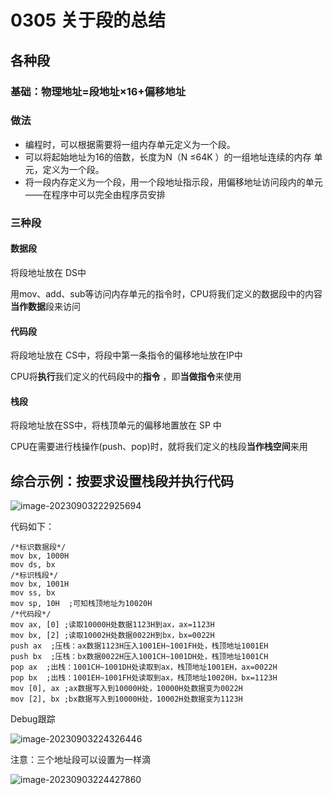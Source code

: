 # 0305 关于段的总结

## 各种段

### 基础：物理地址=段地址×16+偏移地址

### 做法

- 编程时，可以根据需要将一组内存单元定义为一个段。
- 可以将起始地址为16的倍数，长度为N（N ≤64K ）的一组地址连续的内存
  单元，定义为一个段。
- 将一段内存定义为一个段，用一个段地址指示段，用偏移地址访问段内的单元——在程序中可以完全由程序员安排  

### 三种段

#### 数据段

将段地址放在 DS中

用mov、add、sub等访问内存单元的指令时，CPU将我们定义的数据段中的内容**当作数据**段来访问  

#### 代码段

将段地址放在 CS中，将段中第一条指令的偏移地址放在IP中

CPU将**执行**我们定义的代码段中的**指令**  ，即**当做指令**来使用

#### 栈段

将段地址放在SS中，将栈顶单元的偏移地置放在 SP 中

CPU在需要进行栈操作(push、pop)时，就将我们定义的栈段**当作栈空间**来用  

## 综合示例：按要求设置栈段并执行代码

![image-20230903222925694](https://img.yatjay.top/md/image-20230903222925694.png)

代码如下：

```assembly
/*标识数据段*/
mov bx, 1000H
mov ds, bx
/*标识栈段*/
mov bx, 1001H
mov ss, bx
mov sp, 10H  ;可知栈顶地址为10020H
/*代码段*/
mov ax, [0] ;读取10000H处数据1123H到ax，ax=1123H
mov bx, [2] ;读取10002H处数据0022H到bx，bx=0022H
push ax  ;压栈：ax数据1123H压入1001EH~1001FH处，栈顶地址1001EH
push bx  ;压栈：bx数据0022H压入1001CH~1001DH处，栈顶地址1001CH
pop ax  ;出栈：1001CH~1001DH处读取到ax，栈顶地址1001EH，ax=0022H
pop bx  ;出栈：1001EH~1001FH处读取到ax，栈顶地址10020H，bx=1123H
mov [0], ax ;ax数据写入到10000H处，10000H处数据变为0022H
mov [2], bx ;bx数据写入到10000H处，10002H处数据变为1123H
```

Debug跟踪

![image-20230903224326446](https://img.yatjay.top/md/image-20230903224326446.png)

注意：三个地址段可以设置为一样滴

![image-20230903224427860](https://img.yatjay.top/md/image-20230903224427860.png)